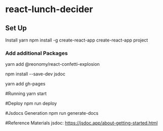 # react-lunch-decider
## Set Up
Install yarn
npm install -g create-react-app
create-react-app project

### Add additional Packages
yarn add @reonomy/react-confetti-explosion

npm install --save-dev jsdoc

yarn add gh-pages

#Running
yarn start

#Deploy
npm run deploy

#Jsdocs Generation
npm run generate-docs

#Reference Materials 
jsdoc: https://jsdoc.app/about-getting-started.html